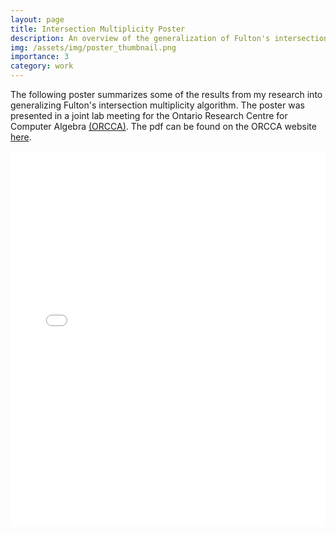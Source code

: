 ```yaml
---
layout: page
title: Intersection Multiplicity Poster
description: An overview of the generalization of Fulton's intersection multiplicity algorithm
img: /assets/img/poster_thumbnail.png
importance: 3
category: work
---
```


The following poster summarizes some of the results from my research into generalizing Fulton's intersection multiplicity algorithm. 
The poster was presented in a joint lab meeting for the Ontario Research Centre for Computer Algebra [(ORCCA)](http://www.orcca.on.ca/). 
The pdf can be found on the ORCCA website [here](https://www.orcca.on.ca/presentations.html).

<embed src="{{ '/assets/pdf/poster.pdf' | relative_url }}" type="application/pdf" width="100%" height="600px" />